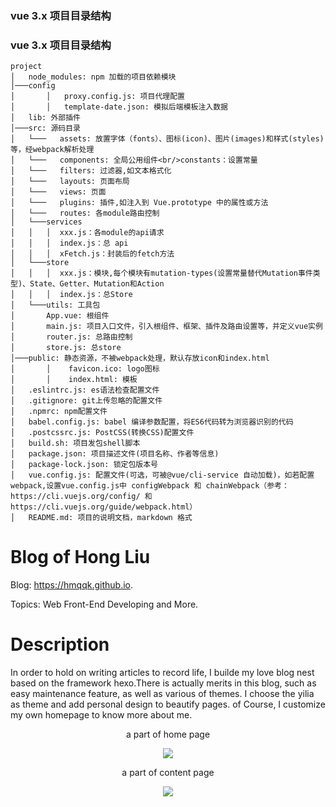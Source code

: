 ### vue 3.x 项目目录结构
### vue 3.x 项目目录结构
```
project
│   node_modules: npm 加载的项目依赖模块
│───config
│       │   proxy.config.js: 项目代理配置
│       │   template-date.json: 模拟后端模板注入数据
│   lib: 外部插件
│───src: 源码目录
│   └───   assets: 放置字体（fonts）、图标(icon)、图片(images)和样式(styles)等，经webpack解析处理
│   └───   components: 全局公用组件<br/>constants：设置常量
│   └───   filters: 过滤器,如文本格式化
│   └───   layouts: 页面布局
│   └───   views: 页面
│   └───   plugins: 插件,如注入到 Vue.prototype 中的属性或方法
│   └───   routes: 各module路由控制
│   └───services
│   │   │  xxx.js：各module的api请求
│   │   │  index.js：总 api
│   │   │  xFetch.js：封装后的fetch方法
│   └───store
│   │   │  xxx.js：模块,每个模块有mutation-types(设置常量替代Mutation事件类型)、State、Getter、Mutation和Action
│   │   │  index.js：总Store
│   └───utils: 工具包
│       App.vue: 根组件
│       main.js: 项目入口文件，引入根组件、框架、插件及路由设置等，并定义vue实例
│       router.js: 总路由控制
│       store.js: 总store
│───public: 静态资源，不被webpack处理，默认存放icon和index.html
│       │    favicon.ico: logo图标
│       │    index.html: 模板
│   .eslintrc.js: es语法检查配置文件
│   .gitignore: git上传忽略的配置文件
│   .npmrc: npm配置文件
│   babel.config.js: babel 编译参数配置，将ES6代码转为浏览器识别的代码
│   .postcssrc.js: PostCSS(转换CSS)配置文件
│   build.sh: 项目发包shell脚本
│   package.json: 项目描述文件(项目名称、作者等信息)
│   package-lock.json: 锁定包版本号
│   vue.config.js: 配置文件(可选，可被@vue/cli-service 自动加载)，如若配置webpack,设置vue.config.js中 configWebpack 和 chainWebpack（参考：https://cli.vuejs.org/config/ 和 https://cli.vuejs.org/guide/webpack.html）
│   README.md: 项目的说明文档，markdown 格式 

```


# Blog of Hong Liu

Blog: https://hmqqk.github.io.

Topics: Web Front-End Developing and More.

# Description

In order to hold on writing articles to record life, I builde my love blog nest based on the framework hexo.There is actually merits in this blog, such as easy maintenance feature, as well as various of themes. I choose the yilia as theme and add personal design to beautify pages. of Course, I customize my own homepage to know more about me.
<div align="center">
<p> a part of home page</p>
<img src="http://oiyahh2nw.bkt.clouddn.com/blog/Readme_images/home.png">
<p> a part of content page</p>
<img src="http://oiyahh2nw.bkt.clouddn.com/blog/Readme_images/content.png">
</div>
